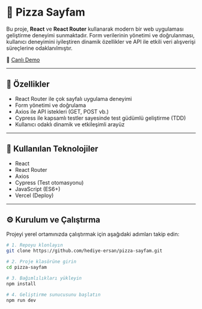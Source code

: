 # 🍕 Pizza Sayfam

Bu proje, **React** ve **React Router** kullanarak modern bir web uygulaması geliştirme deneyimi sunmaktadır. Form verilerinin yönetimi ve doğrulanması, kullanıcı deneyimini iyileştiren dinamik özellikler ve API ile etkili veri alışverişi süreçlerine odaklanılmıştır.

🔗 [Canlı Demo](https://pizza-sayfam.vercel.app/)

---

## 🚀 Özellikler

- React Router ile çok sayfalı uygulama deneyimi  
- Form yönetimi ve doğrulama  
- Axios ile API istekleri (GET, POST vb.)  
- Cypress ile kapsamlı testler sayesinde test güdümlü geliştirme (TDD)  
- Kullanıcı odaklı dinamik ve etkileşimli arayüz  

---

## 🧰 Kullanılan Teknolojiler

- React  
- React Router  
- Axios  
- Cypress (Test otomasyonu)  
- JavaScript (ES6+)  
- Vercel (Deploy)  

---

## ⚙️ Kurulum ve Çalıştırma

Projeyi yerel ortamınızda çalıştırmak için aşağıdaki adımları takip edin:

```bash
# 1. Repoyu klonlayın
git clone https://github.com/hediye-ersan/pizza-sayfam.git

# 2. Proje klasörüne girin
cd pizza-sayfam

# 3. Bağımlılıkları yükleyin
npm install

# 4. Geliştirme sunucusunu başlatın
npm run dev
